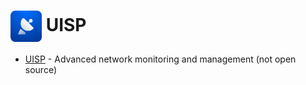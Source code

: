 # <img src="uisp.png" width=50px style="vertical-align: middle;" alt="Logo"/> UISP

* [UISP](https://uisp.ui.com/) - Advanced network monitoring and management (not open source)